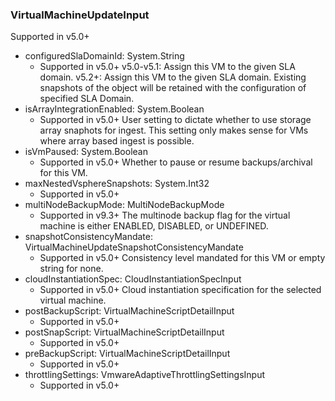 ### VirtualMachineUpdateInput
Supported in v5.0+

- configuredSlaDomainId: System.String
  - Supported in v5.0+
      v5.0-v5.1: Assign this VM to the given SLA domain.
      v5.2+: Assign this VM to the given SLA domain. Existing snapshots of the object will be retained with the configuration of specified SLA Domain.
- isArrayIntegrationEnabled: System.Boolean
  - Supported in v5.0+
      User setting to dictate whether to use storage array snaphots for ingest. This setting only makes sense for VMs where array based ingest is possible.
- isVmPaused: System.Boolean
  - Supported in v5.0+
      Whether to pause or resume backups/archival for this VM.
- maxNestedVsphereSnapshots: System.Int32
  - Supported in v5.0+
- multiNodeBackupMode: MultiNodeBackupMode
  - Supported in v9.3+
      The multinode backup flag for the virtual machine is either ENABLED, DISABLED, or UNDEFINED.
- snapshotConsistencyMandate: VirtualMachineUpdateSnapshotConsistencyMandate
  - Supported in v5.0+
      Consistency level mandated for this VM or empty string for none.
- cloudInstantiationSpec: CloudInstantiationSpecInput
  - Supported in v5.0+
      Cloud instantiation specification for the selected virtual machine.
- postBackupScript: VirtualMachineScriptDetailInput
  - Supported in v5.0+
- postSnapScript: VirtualMachineScriptDetailInput
  - Supported in v5.0+
- preBackupScript: VirtualMachineScriptDetailInput
  - Supported in v5.0+
- throttlingSettings: VmwareAdaptiveThrottlingSettingsInput
  - Supported in v5.0+
